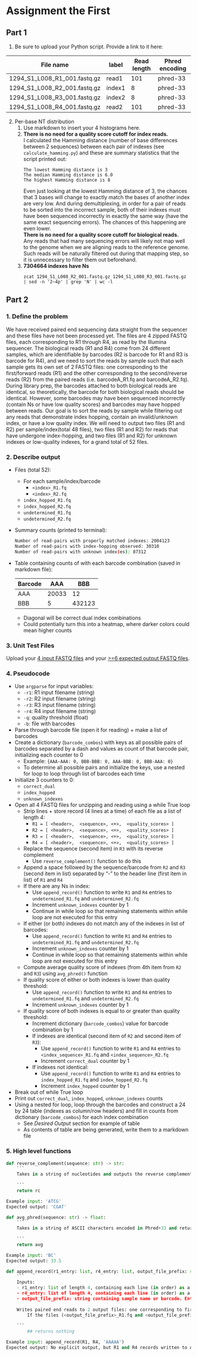 # Assignment the First

## Part 1
1. Be sure to upload your Python script. Provide a link to it here:

| File name | label | Read length | Phred encoding |
|---|---|---|---|
| 1294_S1_L008_R1_001.fastq.gz | read1 | 101 | phred-33 |
| 1294_S1_L008_R2_001.fastq.gz | index1 | 8 | phred-33 |
| 1294_S1_L008_R3_001.fastq.gz | index2 | 8 | phred-33 |
| 1294_S1_L008_R4_001.fastq.gz | read2 | 101 | phred-33 |

2. Per-base NT distribution
    1. Use markdown to insert your 4 histograms here.
    2. **There is no need for a quality score cutoff for index reads.** <br>
	I calculated the Hamming distance (number of base differences between 2 sequences) between each pair of indexes (see `calculate_hamming.py`) and these are summary statistics that the script printed out:
		```
		The lowest Hamming distance is 3
		The median Hamming distance is 6.0
		The highest Hamming distance is 8
		```
		Even just looking at the lowest Hamming distance of 3, the chances that 3 bases will change to exactly match the bases of another index are very low. And during demultiplexing, in order for a pair of reads to be sorted into the incorrect sample, both of their indexes must have been sequenced incorrectly in exactly the same way (have the same exact sequencing errors). The chances of this happening are even lower. <br>
		**There is no need for a quality score cutoff for biological reads.** <br>
		Any reads that had many sequencing errors will likely not map well to the genome when we are aligning reads to the reference genome. Such reads will be naturally filtered out during that mapping step, so it is unnecessary to filter them out beforehand.
    4. **7304664 indexes have Ns**
       ```
       zcat 1294_S1_L008_R2_001.fastq.gz 1294_S1_L008_R3_001.fastq.gz | sed -n '2~4p' | grep 'N' | wc -l
       ```
    
## Part 2
### 1. Define the problem
We have received paired end sequencing data straight from the sequencer and these files have not been processed yet. The files are 4 zipped FASTQ files, each corresponding to R1 through R4, as read by the Illumina sequencer. The biological reads (R1 and R4) come from 24 different samples, which are identifiable by barcodes (R2 is barcode for R1 and R3 is barcode for R4), and we need to sort the reads by sample such that each sample gets its own set of 2 FASTQ files: one corresponding to the first/forward reads (R1) and the other corresponding to the second/reverse reads (R2) from the paired reads (i.e. barcodeA_R1.fq and barcodeA_R2.fq). During library prep, the barcodes attached to both biological reads are identical, so theoretically, the barcode for both biological reads should be identical. However, some barcodes may have been sequenced incorrectly (contain Ns or have low quality scores) and barcodes may have hopped between reads. Our goal is to sort the reads by sample while filtering out any reads that demonstrate index hopping, contain an invalid/unknown index, or have a low quality index. We will need to output two files (R1 and R2) per sample/index(total 48 files), two files (R1 and R2) for reads that have undergone index-hopping, and two files (R1 and R2) for unknown indexes or low-quality indexes, for a grand total of 52 files.
### 2. Describe output
- Files (total 52):
    - For each sample/index/barcode
        - `<index>_R1.fq`
        - `<index>_R2.fq`
    - `index_hopped_R1.fq`
    - `index_hopped_R2.fq`
    - `undetermined_R1.fq`
    - `undetermined_R2.fq`
- Summary counts (printed to terminal):
    
    ```bash
    Number of read-pairs with properly matched indexes: 2004123
    Number of read-pairs with index-hopping observed: 30310
    Number of read-pairs with unknown index(es): 87312
    ```
    
- Table containing counts of with each barcode combination (saved in markdown file):
    
    
    | Barcode | AAA | BBB |
    | --- | --- | --- |
    | AAA | 20033 | 12 |
    | BBB | 5 | 432123 |
    - Diagonal will be correct dual index combinations
    - Could potentially turn this into a heatmap, where darker colors could mean higher counts
### 3. Unit Test Files
Upload your [4 input FASTQ files](../TEST-input_FASTQ) and your [>=6 expected output FASTQ files](../TEST-output_FASTQ).
### 4. Pseudocode
- Use `argparse` for input variables:
    - `-r1`: R1 input filename (string)
    - `-r2`: R2 input filename (string)
    - `-r3`: R3 input filename (string)
    - `-r4`: R4 input filename (string)
    - `-q`: quality threshold (float)
    - `-b`: file with barcodes
- Parse through barcode file (open it for reading) + make a list of barcodes
- Create a dictionary (`barcode_combos`) with keys as all possible pairs of barcodes separated by a dash and values as count of that barcode pair, initializing each counter to 0
    - Example: `{AAA-AAA: 0, BBB-BBB: 0, AAA-BBB: 0, BBB-AAA: 0}`
    - To determine all possible pairs and initialize the keys, use a nested for loop to loop through list of barcodes each time
- Initialize 3 counters to 0:
    - `correct_dual`
    - `index_hopped`
    - `unknown_indexes`
- Open all 4 FASTQ files for unzipping and reading using a while True loop
    - Strip lines + store record (4 lines at a time) of each file as a list of length 4:
        - `R1 = [ <header>,  <sequence>, <+>,  <quality_scores> ]`
        - `R2 = [ <header>,  <sequence>, <+>,  <quality_scores> ]`
        - `R3 = [ <header>,  <sequence>, <+>,  <quality_scores> ]`
        - `R4 = [ <header>,  <sequence>, <+>,  <quality_scores> ]`
    - Replace the sequence (second item) in `R3` with its reverse complement
        - Use `reverse_complement()` function to do this
    - Append a space followed by the sequence/barcode from `R2` and `R3` (second item in list) separated by “-” to the header line (first item in list) of `R1` and `R4`
    - If there are any Ns in index:
        - Use `append_record()` function to write `R1` and `R4` entries to `undetermined_R1.fq` and `undetermined_R2.fq`
        - Increment `unknown_indexes` counter by 1
        - Continue in while loop so that remaining statements within while loop are not executed for this entry
    - If either (or both) indexes do not match any of the indexes in list of barcodes:
        - Use `append_record()` function to write `R1` and `R4` entries to `undetermined_R1.fq` and `undetermined_R2.fq`
        - Increment `unknown_indexes` counter by 1
        - Continue in while loop so that remaining statements within while loop are not executed for this entry
    - Compute average quality score of indexes (from 4th item from `R2` and `R3`) using `avg_phred()` function
    - If quality score of either or both indexes is lower than quality threshold:
        - Use `append_record()` function to write `R1` and `R4` entries to `undetermined_R1.fq` and `undetermined_R2.fq`
        - Increment `unknown_indexes` counter by 1
    - If quality score of both indexes is equal to or greater than quality threshold:
        - Increment dictionary (`barcode_combos`) value for barcode combination by 1
        - If indexes are identical (second item of `R2` and second item of `R3`):
            - Use `append_record()` function to write `R1` and `R4` entries to `<index_sequence>_R1.fq` and `<index_sequence>_R2.fq`
            - Increment `correct_dual` counter by 1
        - If indexes not identical:
            - Use `append_record()` function to write `R1` and `R4` entries to `index_hopped_R1.fq` and `index_hopped_R2.fq`
            - Increment `index_hopped` counter by 1
- Break out of while True loop
- Print out `correct_dual`, `index_hopped`, `unknown_indexes` counts
- Using a nested for loop, loop through the barcodes and construct a 24 by 24 table (indexes as column/row headers) and fill in counts from dictionary (`barcode_combos`) for each index combination
    - See *Desired Output* section for example of table
    - As contents of table are being generated, write them to a markdown file
### 5. High level functions

```python
def reverse_complement(sequence: str) -> str: 
	```
	Takes in a string of nucleotides and outputs the reverse complement of that sequence. The order of nucleotides is reversed and the complementary nucleotide at each position is determined. The resulting sequence is returned as a string.
	
	```
	return rc

Example input: 'ATCG'
Expected output: 'CGAT'
```

```python
def avg_phred(sequence: str) -> float:
	```
	Takes in a string of ASCII characters encoded in Phred+33 and returns the average quality score (as a float) across all characters in input string.
	
	```
	return avg

Example input: 'BC'
Expected output: 33.5
```

```python
def append_record(r1_entry: list, r4_entry: list, output_file_prefix: str):
	```
	Inputs:
	- r1_entry: list of length 4, containing each line (in order) as a string of the first/forward read's FASTQ entry. There should be no new line characters.
	- r4_entry: list of length 4, containing each line (in order) as a string of the second/reverse read's FASTQ entry. There should be no new line characters.
	- output_file_prefix: string containing sample name or barcode. Entry will be written to <output_file_prefix>_R1.fq and <output_file_prefix>_R2.fq.
	
	Writes paired end reads to 2 output files: one corresponding to first/forward reads (Illumina Read 1), the other correponding to second/reverse reads (Illumina Read 4).
        If the files (<output_file_prefix>_R1.fq and <output_file_prefix>_R2.fq) do not exist in the current working directory, they will be created. If they already exist, the entry will be appended to the existing files. 
	
	```
        ## returns nothing

Example input: append_record(R1, R4, 'AAAAA')
Expected output: No explicit output, but R1 and R4 records written to AAAAA_R1.fq and AAAAA_R2.fq
```

